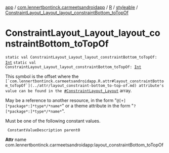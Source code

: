 [app](../../../index.md) / [com.lennertbontinck.carmeetsandroidapp](../../index.md) / [R](../index.md) / [styleable](index.md) / [ConstraintLayout_Layout_layout_constraintBottom_toTopOf](./-constraint-layout_-layout_layout_constraint-bottom_to-top-of.md)

# ConstraintLayout_Layout_layout_constraintBottom_toTopOf

`static val ConstraintLayout_Layout_layout_constraintBottom_toTopOf: `[`Int`](https://kotlinlang.org/api/latest/jvm/stdlib/kotlin/-int/index.html)
`static val ConstraintLayout_Layout_layout_constraintBottom_toTopOf: `[`Int`](https://kotlinlang.org/api/latest/jvm/stdlib/kotlin/-int/index.html)

This symbol is the offset where the ``[`com.lennertbontinck.carmeetsandroidapp.R.attr#layout_constraintBottom_toTopOf`](../attr/layout_constraint-bottom_to-top-of.md) attribute's value can be found in the ``[`#ConstraintLayout_Layout`](-constraint-layout_-layout.md) array.

May be a reference to another resource, in the form "`@[+][*package*:]*type*/*name*`" or a theme attribute in the form "`?[*package*:]*type*/*name*`".

Must be one of the following constant values.

     ConstantValueDescription parent0

**Attr**
name com.lennertbontinck.carmeetsandroidapp:layout_constraintBottom_toTopOf

